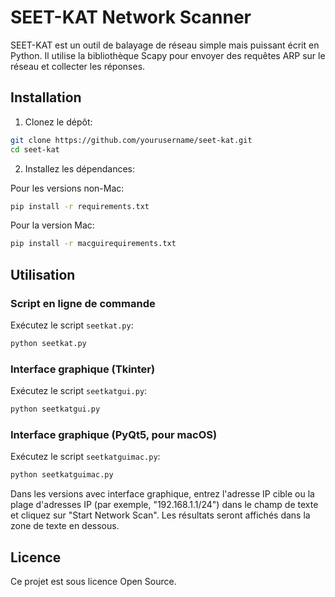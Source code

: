 
# SEET-KAT Network Scanner

SEET-KAT est un outil de balayage de réseau simple mais puissant écrit en Python. Il utilise la bibliothèque Scapy pour envoyer des requêtes ARP sur le réseau et collecter les réponses.

## Installation

1. Clonez le dépôt:

```bash
git clone https://github.com/yourusername/seet-kat.git
cd seet-kat
```

2. Installez les dépendances:

Pour les versions non-Mac:

```bash
pip install -r requirements.txt
```

Pour la version Mac:

```bash
pip install -r macguirequirements.txt
```

## Utilisation

### Script en ligne de commande

Exécutez le script `seetkat.py`:

```bash
python seetkat.py
```

### Interface graphique (Tkinter)

Exécutez le script `seetkatgui.py`:

```bash
python seetkatgui.py
```

### Interface graphique (PyQt5, pour macOS)

Exécutez le script `seetkatguimac.py`:

```bash
python seetkatguimac.py
```

Dans les versions avec interface graphique, entrez l'adresse IP cible ou la plage d'adresses IP (par exemple, "192.168.1.1/24") dans le champ de texte et cliquez sur "Start Network Scan". Les résultats seront affichés dans la zone de texte en dessous.

## Licence

Ce projet est sous licence Open Source.

